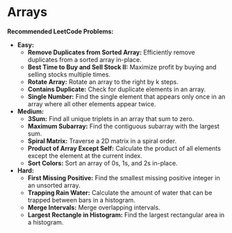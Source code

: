 # Arrays

**Recommended LeetCode Problems:**

- **Easy:**
  - **Remove Duplicates from Sorted Array:** Efficiently remove duplicates from a sorted array in-place.
  - **Best Time to Buy and Sell Stock II:** Maximize profit by buying and selling stocks multiple times.
  - **Rotate Array:** Rotate an array to the right by k steps.
  - **Contains Duplicate:** Check for duplicate elements in an array.
  - **Single Number:** Find the single element that appears only once in an array where all other elements appear twice.
- **Medium:**
  - **3Sum:** Find all unique triplets in an array that sum to zero.
  - **Maximum Subarray:** Find the contiguous subarray with the largest sum.
  - **Spiral Matrix:** Traverse a 2D matrix in a spiral order.
  - **Product of Array Except Self:** Calculate the product of all elements except the element at the current index.
  - **Sort Colors:** Sort an array of 0s, 1s, and 2s in-place.
- **Hard:**
  - **First Missing Positive:** Find the smallest missing positive integer in an unsorted array.
  - **Trapping Rain Water:** Calculate the amount of water that can be trapped between bars in a histogram.
  - **Merge Intervals:** Merge overlapping intervals.
  - **Largest Rectangle in Histogram:** Find the largest rectangular area in a histogram.
